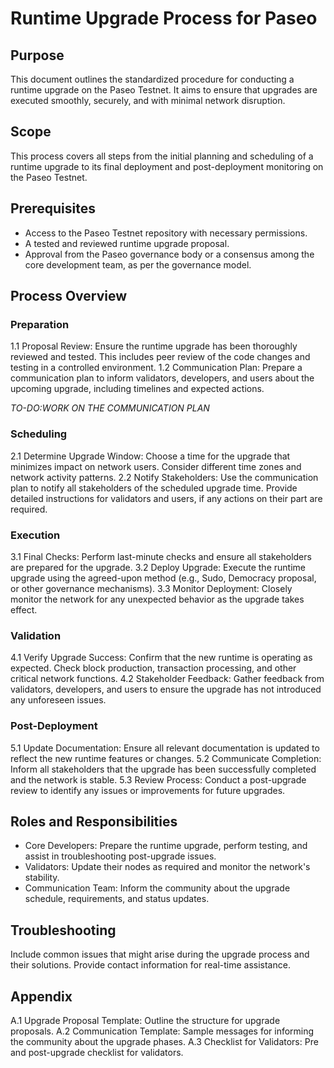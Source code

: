 # Runtime Upgrade Process for Paseo
## Purpose
This document outlines the standardized procedure for conducting a runtime upgrade on the Paseo Testnet. It aims to ensure that upgrades are executed smoothly, securely, and with minimal network disruption.

## Scope
This process covers all steps from the initial planning and scheduling of a runtime upgrade to its final deployment and post-deployment monitoring on the Paseo Testnet.

## Prerequisites
- Access to the Paseo Testnet repository with necessary permissions.
- A tested and reviewed runtime upgrade proposal.
- Approval from the Paseo governance body or a consensus among the core development team, as per the governance model.

## Process Overview
### Preparation

1.1 Proposal Review: Ensure the runtime upgrade has been thoroughly reviewed and tested. This includes peer review of the code changes and testing in a controlled environment.
1.2 Communication Plan: Prepare a communication plan to inform validators, developers, and users about the upcoming upgrade, including timelines and expected actions.

*TO-DO:WORK ON THE COMMUNICATION PLAN*

### Scheduling
2.1 Determine Upgrade Window: Choose a time for the upgrade that minimizes impact on network users. Consider different time zones and network activity patterns.
2.2 Notify Stakeholders: Use the communication plan to notify all stakeholders of the scheduled upgrade time. Provide detailed instructions for validators and users, if any actions on their part are required.

### Execution
3.1 Final Checks: Perform last-minute checks and ensure all stakeholders are prepared for the upgrade.
3.2 Deploy Upgrade: Execute the runtime upgrade using the agreed-upon method (e.g., Sudo, Democracy proposal, or other governance mechanisms).
3.3 Monitor Deployment: Closely monitor the network for any unexpected behavior as the upgrade takes effect.

### Validation
4.1 Verify Upgrade Success: Confirm that the new runtime is operating as expected. Check block production, transaction processing, and other critical network functions.
4.2 Stakeholder Feedback: Gather feedback from validators, developers, and users to ensure the upgrade has not introduced any unforeseen issues.

### Post-Deployment
5.1 Update Documentation: Ensure all relevant documentation is updated to reflect the new runtime features or changes.
5.2 Communicate Completion: Inform all stakeholders that the upgrade has been successfully completed and the network is stable.
5.3 Review Process: Conduct a post-upgrade review to identify any issues or improvements for future upgrades.

## Roles and Responsibilities
- Core Developers: Prepare the runtime upgrade, perform testing, and assist in troubleshooting post-upgrade issues.
- Validators: Update their nodes as required and monitor the network's stability.
- Communication Team: Inform the community about the upgrade schedule, requirements, and status updates.

## Troubleshooting
Include common issues that might arise during the upgrade process and their solutions. Provide contact information for real-time assistance.

## Appendix
A.1 Upgrade Proposal Template: Outline the structure for upgrade proposals.
A.2 Communication Template: Sample messages for informing the community about the upgrade phases.
A.3 Checklist for Validators: Pre and post-upgrade checklist for validators.
